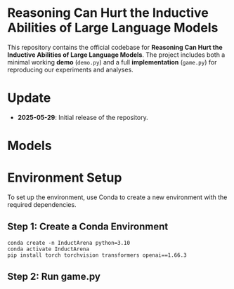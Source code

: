 # Reasoning Can Hurt the Inductive Abilities of Large Language Models

This repository contains the official codebase for **Reasoning Can Hurt the Inductive Abilities of Large Language Models**. The project includes both a minimal working **demo** (`demo.py`) and a full **implementation** (`game.py`) for reproducing our experiments and analyses.

# Update
- **2025-05-29**: Initial release of the repository.
  
# Models

# Environment Setup
To set up the environment, use Conda to create a new environment with the required dependencies.
## Step 1: Create a Conda Environment
```
conda create -n InductArena python=3.10
conda activate InductArena
pip install torch torchvision transformers openai==1.66.3
```
## Step 2: Run game.py
